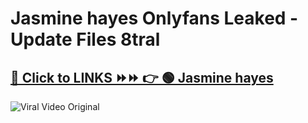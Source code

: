 
 # Jasmine hayes Onlyfans Leaked - Update Files 8tral

## <h2><a href="https://clipsfans.com/Jasmine_hayes&ref=git">🔗 Click to LINKS ⏩⏩ 👉 🟢 Jasmine hayes </a></h2>

<a href="https://clipsfans.com/Jasmine_hayes&ref=git" rel="nofollow" data-target="animated-image.originalLink"><img src="https://i.ibb.co.com/xMMVF88/686577567.gif" alt="Viral Video Original" style="max-width: 100%; display: inline-block;" data-target="animated-image.originalImage"></a>

